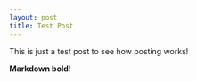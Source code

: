 ```yaml
---
layout: post
title: Test Post
---
```


This is just a test post to see how posting works!

**Markdown bold!**
